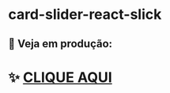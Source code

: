 # card-slider-react-slick
 ## :rocket:  Veja em produção: 

# ✨ [CLIQUE AQUI](https://card-slider-react-slick.vercel.app/)
